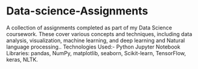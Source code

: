 # Data-science-Assignments
A collection of assignments completed as part of my Data Science coursework. These cover various concepts and techniques, including data analysis, visualization, machine learning, and deep learning and Natural language processing..
Technologies Used:-
Python
Jupyter Notebook
Libraries: pandas, NumPy, matplotlib, seaborn, Scikit-learn, TensorFlow, keras, NLTK.
